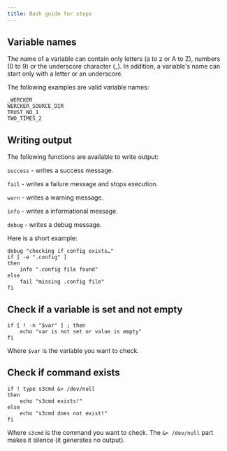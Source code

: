 ```yaml
---
title: Bash guide for steps
---
```


## Variable names

The name of a variable can contain only letters (a to z or A to Z), numbers (0 to 9) or the underscore
character (_). In addition, a variable's name can start only with a letter or an underscore.

The following examples are valid variable names:

    _WERCKER
    WERCKER_SOURCE_DIR
    TRUST_NO_1
    TWO_TIMES_2

## Writing output

The following functions are available to write output:

`success` - writes a success message.

`fail` - writes a failure message and stops execution.

`warn` - writes a warning message.

`info` - writes a informational message.

`debug` - writes a debug message.

Here is a short example:

    debug "checking if config exists…"
    if [ -e ".config" ]
    then
        info ".config file found"
    else
        fail "missing .config file"
    fi

## Check if a variable is set and not empty

    if [ ! -n "$var" ] ; then
        echo "var is not set or value is empty"
    fi

Where `$var` is the variable you want to check.

## Check if command exists

    if ! type s3cmd &> /dev/null
    then
        echo "s3cmd exists!"
    else
        echo "s3cmd does not exist!"
    fi

Where `s3cmd` is the command you want to check. The `&> /dev/null` part makes it silence (it generates no output).
